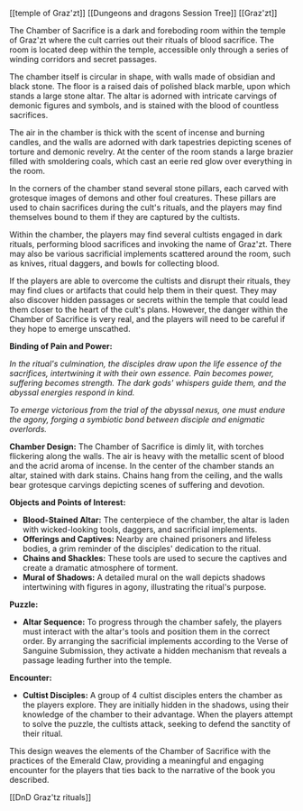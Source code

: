 [[temple of Graz'zt]]
[[Dungeons and dragons Session Tree]]
[[Graz'zt]]

The Chamber of Sacrifice is a dark and foreboding room within the temple of Graz'zt where the cult carries out their rituals of blood sacrifice. The room is located deep within the temple, accessible only through a series of winding corridors and secret passages.

The chamber itself is circular in shape, with walls made of obsidian and black stone. The floor is a raised dais of polished black marble, upon which stands a large stone altar. The altar is adorned with intricate carvings of demonic figures and symbols, and is stained with the blood of countless sacrifices.



The air in the chamber is thick with the scent of incense and burning candles, and the walls are adorned with dark tapestries depicting scenes of torture and demonic revelry. At the center of the room stands a large brazier filled with smoldering coals, which cast an eerie red glow over everything in the room.

In the corners of the chamber stand several stone pillars, each carved with grotesque images of demons and other foul creatures. These pillars are used to chain sacrifices during the cult's rituals, and the players may find themselves bound to them if they are captured by the cultists.

Within the chamber, the players may find several cultists engaged in dark rituals, performing blood sacrifices and invoking the name of Graz'zt. There may also be various sacrificial implements scattered around the room, such as knives, ritual daggers, and bowls for collecting blood.

If the players are able to overcome the cultists and disrupt their rituals, they may find clues or artifacts that could help them in their quest. They may also discover hidden passages or secrets within the temple that could lead them closer to the heart of the cult's plans. However, the danger within the Chamber of Sacrifice is very real, and the players will need to be careful if they hope to emerge unscathed.

**Binding of Pain and Power:**

_In the ritual's culmination, the disciples draw upon the life essence of the sacrifices, intertwining it with their own essence. Pain becomes power, suffering becomes strength. The dark gods' whispers guide them, and the abyssal energies respond in kind._

_To emerge victorious from the trial of the abyssal nexus, one must endure the agony, forging a symbiotic bond between disciple and enigmatic overlords._

**Chamber Design:** The Chamber of Sacrifice is dimly lit, with torches flickering along the walls. The air is heavy with the metallic scent of blood and the acrid aroma of incense. In the center of the chamber stands an altar, stained with dark stains. Chains hang from the ceiling, and the walls bear grotesque carvings depicting scenes of suffering and devotion.

**Objects and Points of Interest:**

- **Blood-Stained Altar:** The centerpiece of the chamber, the altar is laden with wicked-looking tools, daggers, and sacrificial implements.
- **Offerings and Captives:** Nearby are chained prisoners and lifeless bodies, a grim reminder of the disciples' dedication to the ritual.
- **Chains and Shackles:** These tools are used to secure the captives and create a dramatic atmosphere of torment.
- **Mural of Shadows:** A detailed mural on the wall depicts shadows intertwining with figures in agony, illustrating the ritual's purpose.

**Puzzle:**

- **Altar Sequence:** To progress through the chamber safely, the players must interact with the altar's tools and position them in the correct order. By arranging the sacrificial implements according to the Verse of Sanguine Submission, they activate a hidden mechanism that reveals a passage leading further into the temple.

**Encounter:**

- **Cultist Disciples:** A group of 4 cultist disciples enters the chamber as the players explore. They are initially hidden in the shadows, using their knowledge of the chamber to their advantage. When the players attempt to solve the puzzle, the cultists attack, seeking to defend the sanctity of their ritual.

This design weaves the elements of the Chamber of Sacrifice with the practices of the Emerald Claw, providing a meaningful and engaging encounter for the players that ties back to the narrative of the book you described.



[[DnD Graz'tz rituals]]